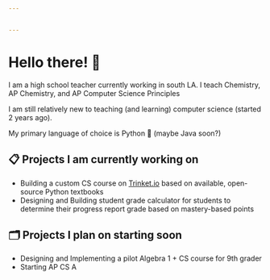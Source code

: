 ```yaml
---


---
```


<h1 id="hello-there-🥳">Hello there! 🥳</h1>
<p>I am a high school teacher currently working in south LA. I teach Chemistry, AP Chemistry, and AP Computer Science Principles</p>
<p>I am still relatively new to teaching (and learning) computer science (started 2 years ago).</p>
<p>My primary language of choice is Python 🐍 (maybe Java soon?)</p>
<h2 id="📋-projects-i-am-currently-working-on">📋 Projects I am currently working on</h2>
<ul>
<li>Building a custom CS course on <a href="http://Trinket.io">Trinket.io</a> based on available, open-source Python textbooks</li>
<li>Designing and Building student grade calculator for students to determine their progress report grade based on mastery-based points</li>
</ul>
<h2 id="🗂️-projects-i-plan-on-starting-soon">🗂️ Projects I plan on starting soon</h2>
<ul>
<li>Designing and Implementing a pilot Algebra 1 + CS course for 9th grader</li>
<li>Starting AP CS A</li>
</ul>

